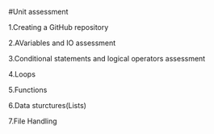 #Unit assessment


1.Creating a GitHub repository

2.AVariables and IO assessment

3.Conditional statements and logical operators assessment

4.Loops

5.Functions

6.Data sturctures(Lists)

7.File Handling
